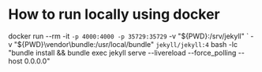 
# How to run locally using docker 

docker run --rm -it `
  -p 4000:4000 -p 35729:35729 `
  -v "${PWD}:/srv/jekyll" `
  -v "${PWD}\vendor\bundle:/usr/local/bundle" `
  jekyll/jekyll:4 `
  bash -lc "bundle install && bundle exec jekyll serve --livereload --force_polling --host 0.0.0.0"
